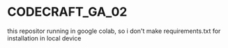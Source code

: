 # CODECRAFT_GA_02
this repositor running in google colab, so i don't make requirements.txt for installation in local device

